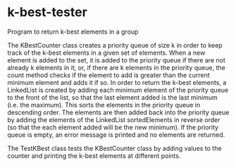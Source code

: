 # k-best-tester
Program to return k-best elements in a group

The KBestCounter class creates a priority queue of size k in order to keep track of the k-best elements in a given set of elements. When a new element is added to the set, it is added to the priority queue if there are not already k elements in it, or, if there are k elements in the priority queue, the count method checks if the element to add is greater than the current minimum element and adds it if so. In order to return the k-best elements, a LinkedList is created by adding each minimum element of the priority queue to the front of the list, so that the last element added is the last minimum (i.e. the maximum). This sorts the elements in the priority queue in descending order. The elements are then added back into the priority queue by adding the elements of the LinkedList sortedElements in reverse order (so that the each element added will be the new minimum). If the priority queue is empty, an error message is printed and no elements are returned. 

The TestKBest class tests the KBestCounter class by adding values to the counter and printing the k-best elements at different points.
